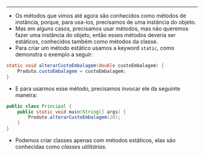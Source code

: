 ___
- Os métodos que vimos até agora são conhecidos como métodos de instância, porque, para usa-los, precisamos de uma instância do objeto.
- Mas em alguns casos, precisamos usar métodos, mas não queremos fazer uma instância do objeto, então esses métodos deveria ser estáticos, conhecidos também como métodos da classe.
- Para criar um método estático usamos a keyword `static`, como demonstra o exemplo a seguir:
```java
static void alterarCustoEmbalagem(double custoEmbalagem) {
	Produto.custoEmbalagem = custoEmbalagem;
}
```
- E para usarmos esse método, precisamos invocar ele da seguinte maneira:
```java
public class Principal {
	public static void main(String[] args) {
		Produto.alterarCustoEmbalagem(20);
	}
}
```
- Podemos criar classes apenas com métodos estáticos, elas são conhecidas como *classes utilitárias*. 